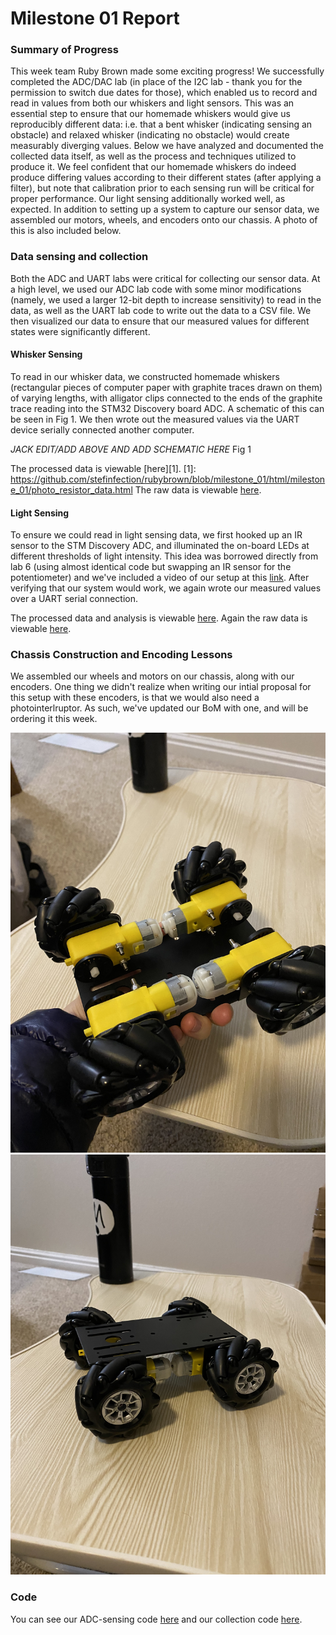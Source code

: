 # Milestone 01 Report

### Summary of Progress
This week team Ruby Brown made some exciting progress! 
We successfully completed the ADC/DAC lab (in place of the I2C lab - 
thank you for the permission to switch due dates for those), 
which enabled us to record and read in values from both our whiskers and light sensors. 
This was an essential step to ensure that our homemade whiskers would give us reproducibly different data: 
i.e. that a bent whisker (indicating sensing an obstacle) and relaxed whisker (indicating no obstacle) 
would create measurably diverging values. Below we have analyzed and documented the collected data itself,
as well as the process and techniques utilized to produce it. We feel confident that our homemade whiskers
do indeed produce differing values according to their different states (after applying a filter), but note 
that calibration prior to each sensing run will be critical for proper performance.
Our light sensing additionally worked well, as expected. In addition to setting up a system to capture our sensor data, we assembled our motors, wheels, and encoders 
onto our chassis. A photo of this is also included below. 

### Data sensing and collection
Both the ADC and UART labs were critical for collecting our sensor data. At a high level, 
we used our ADC lab code with some minor modifications (namely, we used a larger 12-bit depth to increase sensitivity)
to read in the data, as well as the UART lab code to write out the data to a CSV file. We then visualized our data to ensure that our measured values for different states were significantly different.

#### Whisker Sensing
To read in our whisker data, we constructed homemade whiskers (rectangular pieces of computer paper 
with graphite traces drawn on them) of varying lengths, with alligator clips connected to the
ends of the graphite trace reading into the STM32 Discovery board ADC.
A schematic of this can be seen in Fig 1. We then wrote out the measured values via 
the UART device serially connected another computer.

*JACK EDIT/ADD ABOVE AND ADD SCHEMATIC HERE*
Fig 1

The processed data is viewable [here][1].
[1]: <https://github.com/stefinfection/rubybrown/blob/milestone_01/html/milestone_01/photo_resistor_data.html>
The raw data is viewable [here](./raw_data/).

#### Light Sensing
To ensure we could read in light sensing data, we first hooked up an IR sensor to the STM Discovery ADC, and 
illuminated the on-board LEDs at different thresholds of light intensity. This idea was borrowed directly 
from lab 6 (using almost identical code but swapping an IR sensor for the potentiometer) and we've included a video 
of our setup at this [link](https://photos.google.com/share/AF1QipMFj47mQHgleSL3aE-hg-6nYcOL0C9v2cWipQ0tjKIs9gNILWhmQ5A92I1CtWVuLw?key=T01FRlFLd3lWOFlXZVV3Yk9lRmt0RGdtWUdVUl9B). After verifying that our system would work, we again wrote our measured values
over a UART serial connection. 

The processed data and analysis is viewable [here](../html/milestone_01/photo_resistor_data.html).
Again the raw data is viewable [here](./raw_data/).

### Chassis Construction and Encoding Lessons
We assembled our wheels and motors on our chassis, along with our encoders. One thing we
didn't realize when writing our intial proposal for this setup with these encoders, is that 
we would also need a photointerlruptor. As such, we've updated our BoM with one, and will be ordering it this week.

![Rover Top](../photos/rover_0.jpeg)
![Rover Bottom](../photos/rover_1.jpeg)

### Code
You can see our ADC-sensing code [here](https://github.com/brownbr61/tattle-tale/blob/master/Core/Src/main.c) and our collection code [here](../scripts/logBytes.py). 